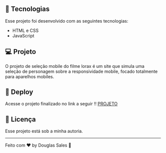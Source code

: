 ## 🚀 Tecnologias

Esse projeto foi desenvolvido com as seguintes tecnologias:

- HTML e CSS
- JavaScript

## 💻 Projeto

O projeto de seleção mobile do filme lorax é um site que simula uma seleção de personagem sobre a responsividade mobile, focado totalmente para aparelhos mobiles.

## 🔗 Deploy

Acesse o projeto finalizado no link a seguir !!
[PROJETO](https://dodosantosbr.github.io/projeto-lorax/)

## :memo: Licença

Esse projeto está sob a minha autoria.

---

Feito com ♥ by Douglas Sales :wave:
